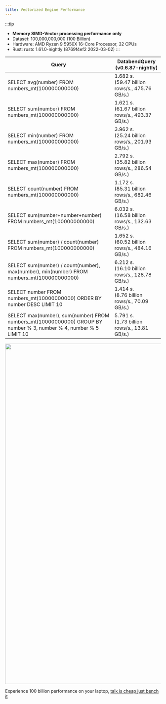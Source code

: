```yaml
---
title: Vectorized Engine Performance
---
```


:::tip
* **Memory SIMD-Vector processing performance only**
* Dataset: 100,000,000,000 (100 Billion)
* Hardware: AMD Ryzen 9 5950X 16-Core Processor, 32 CPUs
* Rust: rustc 1.61.0-nightly (8769f4ef2 2022-03-02)
:::

| Query                                                                                                            | DatabendQuery (v0.6.87-nightly)                      |
|------------------------------------------------------------------------------------------------------------------|------------------------------------------------------|
| SELECT avg(number) FROM numbers_mt(100000000000)                                                                  | 1.682 s.<br /> (59.47 billion rows/s., 475.76 GB/s.) |
| SELECT sum(number) FROM numbers_mt(100000000000)                                                                  | 1.621 s.<br /> (61.67 billion rows/s., 493.37 GB/s.) |
| SELECT min(number) FROM numbers_mt(100000000000)                                                                  | 3.962 s.<br /> (25.24 billion rows/s., 201.93 GB/s.) |
| SELECT max(number) FROM numbers_mt(100000000000)                                                                  | 2.792 s.<br /> (35.82 billion rows/s., 286.54 GB/s.) |
| SELECT count(number) FROM numbers_mt(100000000000)                                                                | 1.172 s.<br /> (85.31 billion rows/s., 682.46 GB/s.) |
| SELECT sum(number+number+number) FROM numbers_mt(100000000000)                                                    | 6.032 s.<br /> (16.58 billion rows/s., 132.63 GB/s.)  |
| SELECT sum(number) / count(number) FROM numbers_mt(100000000000)                                                  | 1.652 s.<br /> (60.52 billion rows/s., 484.16 GB/s.) |
| SELECT sum(number) / count(number), max(number), min(number) FROM numbers_mt(100000000000)                        | 6.212 s.<br /> (16.10 billion rows/s., 128.78 GB/s.)  |
| SELECT number FROM numbers_mt(10000000000) ORDER BY number DESC LIMIT 10                                          | 1.414 s.<br /> (8.76 billion rows/s., 70.09 GB/s.)   |
| SELECT max(number), sum(number) FROM numbers_mt(10000000000) GROUP BY number % 3, number % 4, number % 5 LIMIT 10 | 5.791 s.<br /> (1.73 billion rows/s., 13.81 GB/s.)  |


<img src="https://datafuse-1253727613.cos.ap-hongkong.myqcloud.com/databend-v1.61-groupby-10b.gif" width="1100"/>

Experience 100 billion performance on your laptop, [talk is cheap just bench it](../01-deploy/00_local.md)
